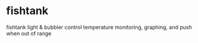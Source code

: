 # fishtank
fishtank light & bubbler control
temperature monitoring, graphing, and push when out of range

